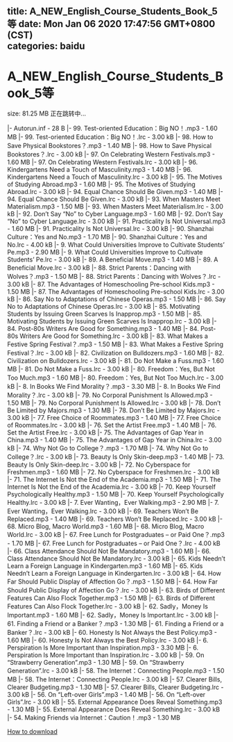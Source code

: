 
title: A_NEW_English_Course_Students_Book_5等
date: Mon Jan 06 2020 17:47:56 GMT+0800 (CST)    
categories: baidu
---

# A_NEW_English_Course_Students_Book_5等
size: 81.25 MB
 正在跳转中...
 
|- Autorun.inf - 28 B
|- 99. Test-oriented Education：Big NO！.mp3 - 1.60 MB
|- 99. Test-oriented Education：Big NO！.lrc - 3.00 kB
|- 98. How to Save Physical Bookstores？.mp3 - 1.40 MB
|- 98. How to Save Physical Bookstores？.lrc - 3.00 kB
|- 97. On Celebrating Western Festivals.mp3 - 1.60 MB
|- 97. On Celebrating Western Festivals.lrc - 3.00 kB
|- 96. Kindergartens Need a Touch of Masculinity.mp3 - 1.40 MB
|- 96. Kindergartens Need a Touch of Masculinity.lrc - 3.00 kB
|- 95. The Motives of Studying Abroad.mp3 - 1.60 MB
|- 95. The Motives of Studying Abroad.lrc - 3.00 kB
|- 94. Equal Chance Should Be Given.mp3 - 1.40 MB
|- 94. Equal Chance Should Be Given.lrc - 3.00 kB
|- 93. When Masters Meet Materialism.mp3 - 1.50 MB
|- 93. When Masters Meet Materialism.lrc - 3.00 kB
|- 92. Don’t Say “No” to Cyber Language.mp3 - 1.60 MB
|- 92. Don’t Say “No” to Cyber Language.lrc - 3.00 kB
|- 91. Practicality Is Not Universal.mp3 - 1.60 MB
|- 91. Practicality Is Not Universal.lrc - 3.00 kB
|- 90. Shanzhai Culture：Yes and No.mp3 - 1.70 MB
|- 90. Shanzhai Culture：Yes and No.lrc - 4.00 kB
|- 9. What Could Universities Improve to Cultivate Students’ Pe.mp3 - 2.90 MB
|- 9. What Could Universities Improve to Cultivate Students’ Pe.lrc - 3.00 kB
|- 89. A Beneficial Move.mp3 - 1.40 MB
|- 89. A Beneficial Move.lrc - 3.00 kB
|- 88. Strict Parents：Dancing with Wolves？.mp3 - 1.50 MB
|- 88. Strict Parents：Dancing with Wolves？.lrc - 3.00 kB
|- 87. The Advantages of Homeschooling Pre-school Kids.mp3 - 1.50 MB
|- 87. The Advantages of Homeschooling Pre-school Kids.lrc - 3.00 kB
|- 86. Say No to Adaptations of Chinese Operas.mp3 - 1.50 MB
|- 86. Say No to Adaptations of Chinese Operas.lrc - 3.00 kB
|- 85. Motivating Students by Issuing Green Scarves Is Inapprop.mp3 - 1.50 MB
|- 85. Motivating Students by Issuing Green Scarves Is Inapprop.lrc - 3.00 kB
|- 84. Post-80s Writers Are Good for Something.mp3 - 1.40 MB
|- 84. Post-80s Writers Are Good for Something.lrc - 3.00 kB
|- 83. What Makes a Festive Spring Festival？.mp3 - 1.50 MB
|- 83. What Makes a Festive Spring Festival？.lrc - 3.00 kB
|- 82. Civilization on Bulldozers.mp3 - 1.60 MB
|- 82. Civilization on Bulldozers.lrc - 3.00 kB
|- 81. Do Not Make a Fuss.mp3 - 1.60 MB
|- 81. Do Not Make a Fuss.lrc - 3.00 kB
|- 80. Freedom：Yes, But Not Too Much.mp3 - 1.60 MB
|- 80. Freedom：Yes, But Not Too Much.lrc - 3.00 kB
|- 8. In Books We Find Morality？.mp3 - 3.30 MB
|- 8. In Books We Find Morality？.lrc - 3.00 kB
|- 79. No Corporal Punishment Is Allowed.mp3 - 1.50 MB
|- 79. No Corporal Punishment Is Allowed.lrc - 3.00 kB
|- 78. Don’t Be Limited by Majors.mp3 - 1.30 MB
|- 78. Don’t Be Limited by Majors.lrc - 3.00 kB
|- 77. Free Choice of Roommates.mp3 - 1.40 MB
|- 77. Free Choice of Roommates.lrc - 3.00 kB
|- 76. Set the Artist Free.mp3 - 1.40 MB
|- 76. Set the Artist Free.lrc - 3.00 kB
|- 75. The Advantages of Gap Year in China.mp3 - 1.40 MB
|- 75. The Advantages of Gap Year in China.lrc - 3.00 kB
|- 74. Why Not Go to College？.mp3 - 1.70 MB
|- 74. Why Not Go to College？.lrc - 3.00 kB
|- 73. Beauty Is Only Skin-deep.mp3 - 1.40 MB
|- 73. Beauty Is Only Skin-deep.lrc - 3.00 kB
|- 72. No Cyberspace for Freshmen.mp3 - 1.60 MB
|- 72. No Cyberspace for Freshmen.lrc - 3.00 kB
|- 71. The Internet Is Not the End of the Academia.mp3 - 1.50 MB
|- 71. The Internet Is Not the End of the Academia.lrc - 3.00 kB
|- 70. Keep Yourself Psychologically Healthy.mp3 - 1.50 MB
|- 70. Keep Yourself Psychologically Healthy.lrc - 3.00 kB
|- 7. Ever Wanting，Ever Walking.mp3 - 2.90 MB
|- 7. Ever Wanting，Ever Walking.lrc - 3.00 kB
|- 69. Teachers Won’t Be Replaced.mp3 - 1.40 MB
|- 69. Teachers Won’t Be Replaced.lrc - 3.00 kB
|- 68. Micro Blog, Macro World.mp3 - 1.60 MB
|- 68. Micro Blog, Macro World.lrc - 3.00 kB
|- 67. Free Lunch for Postgraduates – or Paid One？.mp3 - 1.70 MB
|- 67. Free Lunch for Postgraduates – or Paid One？.lrc - 4.00 kB
|- 66. Class Attendance Should Not Be Mandatory.mp3 - 1.60 MB
|- 66. Class Attendance Should Not Be Mandatory.lrc - 3.00 kB
|- 65. Kids Needn’t Learn a Foreign Language in Kindergarten.mp3 - 1.60 MB
|- 65. Kids Needn’t Learn a Foreign Language in Kindergarten.lrc - 3.00 kB
|- 64. How Far Should Public Display of Affection Go？.mp3 - 1.50 MB
|- 64. How Far Should Public Display of Affection Go？.lrc - 3.00 kB
|- 63. Birds of Different Features Can Also Flock Together.mp3 - 1.50 MB
|- 63. Birds of Different Features Can Also Flock Together.lrc - 3.00 kB
|- 62. Sadly，Money Is Important.mp3 - 1.60 MB
|- 62. Sadly，Money Is Important.lrc - 3.00 kB
|- 61. Finding a Friend or a Banker？.mp3 - 1.30 MB
|- 61. Finding a Friend or a Banker？.lrc - 3.00 kB
|- 60. Honesty Is Not Always the Best Policy.mp3 - 1.60 MB
|- 60. Honesty Is Not Always the Best Policy.lrc - 3.00 kB
|- 6. Perspiration Is More Important than Inspiration.mp3 - 3.30 MB
|- 6. Perspiration Is More Important than Inspiration.lrc - 3.00 kB
|- 59. On “Strawberry Generation”.mp3 - 1.30 MB
|- 59. On “Strawberry Generation”.lrc - 3.00 kB
|- 58. The Internet：Connecting People.mp3 - 1.50 MB
|- 58. The Internet：Connecting People.lrc - 3.00 kB
|- 57. Clearer Bills, Clearer Budgeting.mp3 - 1.30 MB
|- 57. Clearer Bills, Clearer Budgeting.lrc - 3.00 kB
|- 56. On “Left-over Girls”.mp3 - 1.40 MB
|- 56. On “Left-over Girls”.lrc - 3.00 kB
|- 55. External Appearance Does Reveal Something.mp3 - 1.30 MB
|- 55. External Appearance Does Reveal Something.lrc - 3.00 kB
|- 54. Making Friends via Internet：Caution！.mp3 - 1.30 MB

[How to download](https://bpcam.bemobtrk.com/go/2ceec3aa-1ca2-46d6-b9ff-aaa5c184517c?jno=269)